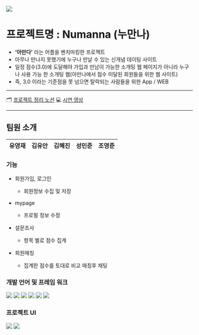 
![](https://velog.velcdn.com/images/jini9256/post/7e5daf24-d8c4-4f83-b81d-8fe8313719a4/image.png)

# 프로젝트명 : Numanna (누만나)

- **‘아만다’** 라는 어플을 벤치마킹한 프로젝트
- 아무나 만나지 못했기에 누구나 만날 수 있는 신개념 데이팅 사이트
- 일정 점수(3.0)에 도달해야 가입과 만남이 가능한 소개팅 웹 페이지가 아니라 누구나 사용 가능 한 소개팅 웹(아만나에서 점수 미달된 회원들을 위한 웹 사이트)
- 즉, 3.0 이라는 기준점을 못 넘으면 탈락되는 사람들을 위한 App / WEB

---

🗂 [프로젝트 정리 노션](https://mulberry-narcissus-e4c.notion.site/cd3ac3f50ad64d83a56381668762377a)
💻 [시연 영상](https://youtu.be/DH_jKWGj1UQ)

---

## 팀원 소개

| 유영재 | 김유안 | 김혜진 | 성민준 | 조영준 |
| ------ | ------ | ------ | ------ | ------ |

### 기능

-   회원가입, 로그인

    -   회원정보 수집 및 저장

-   mypage

    -   프로필 정보 수정

-   설문조사

    -   항목 별로 점수 집계

-   회원매칭

    -   집계한 점수를 토대로 비교 매칭후 채팅

### 개발 언어 및 프레임 워크

<div align="left">
	<img src="https://img.shields.io/badge/HTML5-E34F26?style=flat&logo=HTML5&logoColor=white" />
	<img src="https://img.shields.io/badge/CSS3-1572B6?style=flat&logo=CSS3&logoColor=white" />
	<img src="https://img.shields.io/badge/Javascript-F7DF1E?style=flat&logo=Javascript&logoColor=black" />
	<img src="https://img.shields.io/badge/React-61DAFB?style=flat&logo=React&logoColor=black" />
	<img src="https://img.shields.io/badge/Typescript-3178C6?style=flat&logo=TypeScript&logoColor=white" />
	<img src="https://img.shields.io/badge/Firebase-FFCA28?style=flat&logo=Firebase&logoColor=white" />
</div>

### 프로젝트 UI

![](https://velog.velcdn.com/images/jini9256/post/5c9c4942-3e21-492c-a5d6-e08ea03ad7f6/image.png)
![](https://velog.velcdn.com/images/jini9256/post/8b4d8f8a-a96e-4c9f-848f-10a1f3f982f2/image.gif)



